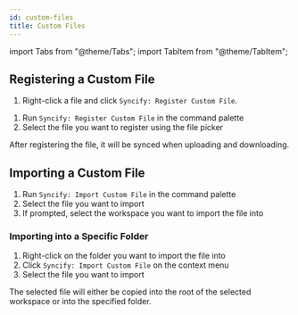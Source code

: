 ```yaml
---
id: custom-files
title: Custom Files
---
```


import Tabs from "@theme/Tabs";
import TabItem from "@theme/TabItem";

## Registering a Custom File

<Tabs>

<TabItem value="Using the GUI" default>

1. Right-click a file and click `Syncify: Register Custom File`.

</TabItem>

<TabItem value="Using Command Palette">

1. Run `Syncify: Register Custom File` in the command palette
2. Select the file you want to register using the file picker

</TabItem>

</Tabs>

After registering the file, it will be synced when uploading and downloading.

## Importing a Custom File

1. Run `Syncify: Import Custom File` in the command palette
2. Select the file you want to import
3. If prompted, select the workspace you want to import the file into

### Importing into a Specific Folder

1. Right-click on the folder you want to import the file into
2. Click `Syncify: Import Custom File` on the context menu
3. Select the file you want to import

The selected file will either be copied into the root of the selected workspace or into the specified folder.
